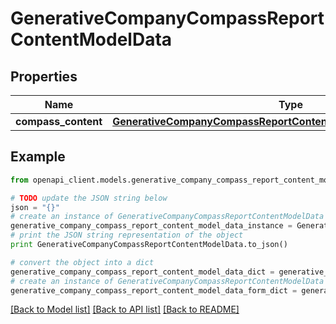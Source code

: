 # GenerativeCompanyCompassReportContentModelData


## Properties

Name | Type | Description | Notes
------------ | ------------- | ------------- | -------------
**compass_content** | [**GenerativeCompanyCompassReportContentModelDataCompassContent**](GenerativeCompanyCompassReportContentModelDataCompassContent.md) |  | 

## Example

```python
from openapi_client.models.generative_company_compass_report_content_model_data import GenerativeCompanyCompassReportContentModelData

# TODO update the JSON string below
json = "{}"
# create an instance of GenerativeCompanyCompassReportContentModelData from a JSON string
generative_company_compass_report_content_model_data_instance = GenerativeCompanyCompassReportContentModelData.from_json(json)
# print the JSON string representation of the object
print GenerativeCompanyCompassReportContentModelData.to_json()

# convert the object into a dict
generative_company_compass_report_content_model_data_dict = generative_company_compass_report_content_model_data_instance.to_dict()
# create an instance of GenerativeCompanyCompassReportContentModelData from a dict
generative_company_compass_report_content_model_data_form_dict = generative_company_compass_report_content_model_data.from_dict(generative_company_compass_report_content_model_data_dict)
```
[[Back to Model list]](../README.md#documentation-for-models) [[Back to API list]](../README.md#documentation-for-api-endpoints) [[Back to README]](../README.md)


